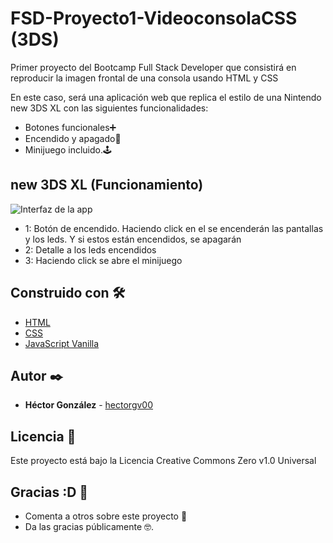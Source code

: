 # FSD-Proyecto1-VideoconsolaCSS (3DS)

Primer proyecto del Bootcamp Full Stack Developer que consistirá en reproducir la imagen frontal de una consola usando HTML y CSS

En este caso, será una aplicación web que replica el estilo de una Nintendo new 3DS XL con las siguientes funcionalidades:
- Botones funcionales➕
- Encendido y apagado🎇
- Minijuego incluido.🕹


## new 3DS XL (Funcionamiento)

![Interfaz de la app]("https://i.ibb.co/DVPYt3S/para-Readme.jpg")



- 1: Botón de encendido. Haciendo click en el se encenderán las pantallas y los leds. Y si estos están encendidos, se apagarán
- 2: Detalle a los leds encendidos
- 3: Haciendo click se abre el minijuego

## Construido con 🛠️


* [HTML](https://developer.mozilla.org/es/docs/Web/HTML) 
* [CSS](https://developer.mozilla.org/es/docs/Web/CSS) 
* [JavaScript Vanilla](https://developer.mozilla.org/es/docs/Web/JavaScript) 

## Autor ✒️


* **Héctor González** - [hectorgv00](https://github.com/hectorgv00)

## Licencia 📄

Este proyecto está bajo la Licencia Creative Commons Zero v1.0 Universal

## Gracias :D 🎁

* Comenta a otros sobre este proyecto 📢
* Da las gracias públicamente 🤓.
